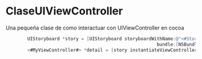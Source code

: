 # ClaseUIViewController
Una pequeña clase de como interactuar con UIViewController en cocoa

```Objective-C
        UIStoryboard *story = [UIStoryboard storyboardWithName:@"<#StoryBoardName#>"
                                                        bundle:[NSBundle mainBundle]];
        <#MyViewController#> *detail = [story instantiateViewControllerWithIdentifier:@"<#StoryBoardID#>"];
```
